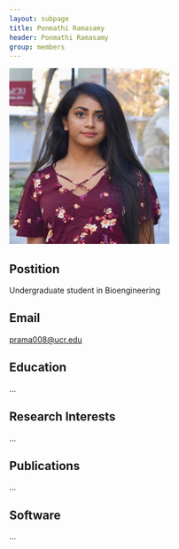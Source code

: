 ```yaml
---
layout: subpage
title: Ponmathi Ramasamy 
header: Ponmathi Ramasamy
group: members 
---
```


![Image](/members/ponmathi-ramasamy.jpeg)

## Postition

Undergraduate student in Bioengineering

## Email 

prama008@ucr.edu  

## Education

...

## Research Interests

...

## Publications

...

## Software

...
